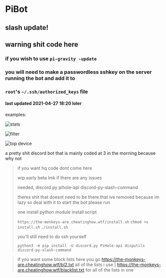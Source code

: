 # PiBot
## slash update!
## warning shit code here
### if you wish to use `pi-gravity -update` 
### you will need to make a passwordless sshkey on the server running the bot and add it to 
### `root`'s `~/.ssh/authorized_keys` file
#### last updated 2021-04-27 18:20 loler

examples:

![stats](https://i.programming-socks.xyz/niTu4/XOJUrIjo51.gif/raw)

![filter](https://i.programming-socks.xyz/niTu4/rOTimUyo54.gif/raw)

![top device](https://i.programming-socks.xyz/niTu4/kUGUfIQA03.gif/raw)



a pretty shit discord bot that is mainly coded at 3 in the morning because why not
> if you want hq code dont come here
> 
> wip early beta lmk if there are any issues
> 
> needed, discord.py pihole-api discord-py-slash-command
> 
> theres shit that doesnt need to be there that ive removed because im lazy so deal with it
> to start the bot please run
> 
> one install python module install script 
> 
> `https://the-monkeys-are.cheatinghow.wtf/install.sh`
> `chmod +x install.sh`
> `./install.sh`
> 
> you'll still need to do ssh yourself
> 
> `python3 -m pip install -U discord.py PiHole-api disputils discord-py-slash-command`

> if you want some block lists here you go https://the-monkeys-are.cheatinghow.wtf/bl2.txt all of the lists i use | https://the-monkeys-are.cheatinghow.wtf/blacklist.txt for all of the lists in one
